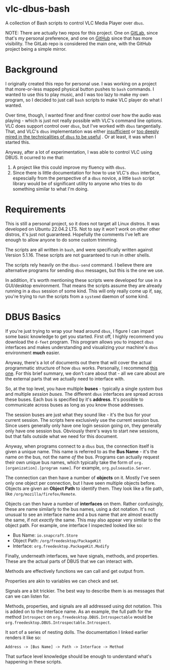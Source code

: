 # vlc-dbus-bash
A collection of Bash scripts to control VLC Media Player over `dbus`.

NOTE: There are actually two repos for this project. One on
[GitLab](https://gitlab.com/CluckeyMcCormick/vlc-dbus-bash), since that's my
personal preference, and one on
[GitHub](https://github.com/CluckeyMcCormick/vlc-dbus-bash) since that has more
visibility. The GitLab repo is considered the main one, with the GitHub project
being a simple mirror.

# Background
I originally created this repo for personal use. I was working on a project
that more-or-less mapped physical button pushes to `bash` commands. I wanted to
use this to play music, and I was too lazy to make my own program, so I decided
to just call `bash` scripts to make VLC player do what I wanted.

Over time, though, I wanted finer and finer control over how the audio was
playing - which is just not really possible with VLC's command line options. VLC
does support control over `dbus`, but I've worked with `dbus` tangentially.
That, and VLC's `dbus` implementation was either
[insufficient](https://wiki.videolan.org/DBus-usage/) or [too deeply mired in
the technicalities of `dbus` to be useful](https://wiki.videolan.org/DBus-spec/)
. Or at least, it was when I started this. 

Anyway, after a lot of experimentation, I was able to control VLC using DBUS. It
ocurred to me that:

1. A project like this could improve my fluency with `dbus`.
1. Since there is little documentation for how to use VLC's `dbus` interface,
   espescially from the perspective of a `dbus` novice, a little `bash` script
   library would be of significant utility to anyone who tries to do something
   similar to what I'm doing.

# Requirements
This is still a personal project, so it does not target all Linux distros. It
was developed on Ubuntu 22.04.2 LTS. Not to say it *won't work* on other other
distros, it's just not guaranteed. Hopefully the comments I've left are enough
to allow anyone to do some custom trimming.

The scripts are all written in `bash`, and were specifically written against
Version 5.1.16. These scripts are not guaranteed to run in other shells.

The scripts rely heavily on the `dbus-send` command. I believe there are
alternative programs for sending `dbus` messages, but this is the one we use.

In addition, it's worth mentioning these scripts were developed for use in a
GUI/desktop environment. That means the scripts assume they are already running
in a `dbus` session of some kind. This will only really come up if, say, you're
trying to run the scripts from a `systemd` daemon of some kind.

# DBUS Basics
If you're just trying to wrap your head around `dbus`, I figure I can impart
some basic knowledge to get you started. First off, I highly recommend you
download the `d-feet` program. This program allows you to inspect `dbus`
interfaces and makes understanding and visualizing your machine's `dbus`
environment **much** easier.

Anyway, there's a lot of documents out there that will cover the actual
programmatic structure of how `dbus` works. Personally, I recommend
[this one](https://dbus.freedesktop.org/doc/dbus-tutorial.html).
For this brief summary, we don't care about that - all we care about are the
external parts that we actually need to interface with.

So, at the top level, you have multiple **buses** - typically a single
*system bus* and multiple *session buses*. The different `dbus` interfaces are
spread across these buses. Each bus is specified by it's **address**. It's
possible to communicate across buses as long as you know those addresses.

The session buses are just what they sound like - it's the bus for your current
session. The scripts here exclusively use the current session bus. Since users
generally only have one login session going on, they generally only have one
session bus. Obviously there's ways to start new sessions, but that falls
outside what we need for this document.

Anyway, when programs connect to a `dbus` bus, the connection itself is given a
unique name. This name is referred to as the **Bus Name** - it's the name *on*
the bus, not the name *of* the bus. Programs can actually request their own
unique bus names, which typically take the form of
`org.[organization].[program name]`. For example, `org.pulseaudio.Server`.

The connection can then have a number of **objects** on it. Mostly I've seen
only one object per connection, but I have seen multiple objects before. Objects
are given an **Object Path** to identify them. They look like a file path, like
`/org/mozilla/firefox/Remote`.

Objects can then have a number of **interfaces** on them. Rather confusingly,
these are name similarly to the bus names, using a dot notation. It's not
unusual to see an interface name and a bus name that are almost exactly the
same, if not *exactly* the same. This may also appear very similar to the object
path. For example, one interface I inspected looked like so:

- Bus Name: `io.snapcraft.Store`
- Object Path: `/org/freedesktop/PackageKit`
- Interface: `org.freedesktop.PackageKit.Modify`

Finally, underneath interfaces, we have signals, methods, and properties. These
are the actual parts of DBUS that we can interact with.

Methods are effectively functions we can call and get output from.

Properties are akin to variables we can check and set.

Signals are a bit trickier. The best way to describe them is as messages that
can we can listen for.

Methods, properties, and signals are all addressed using dot notation. This is
added on to the interface name. As an example, the full path for the method
`Introspect` on `org.freedesktop.DBUS.Introspectable` would be
`org.freedesktop.DBUS.Introspectable.Introspect`.

It sort of a series of nesting dolls. The documentation I linked earlier renders
it like so:

```
Address -> [Bus Name] -> Path -> Interface -> Method
```

That surface level knowledge should be enough to understand what's happening in
these scripts.

